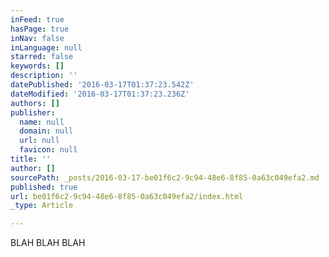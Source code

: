 ```yaml
---
inFeed: true
hasPage: true
inNav: false
inLanguage: null
starred: false
keywords: []
description: ''
datePublished: '2016-03-17T01:37:23.542Z'
dateModified: '2016-03-17T01:37:23.236Z'
authors: []
publisher:
  name: null
  domain: null
  url: null
  favicon: null
title: ''
author: []
sourcePath: _posts/2016-03-17-be01f6c2-9c94-48e6-8f85-0a63c049efa2.md
published: true
url: be01f6c2-9c94-48e6-8f85-0a63c049efa2/index.html
_type: Article

---
```

BLAH BLAH BLAH